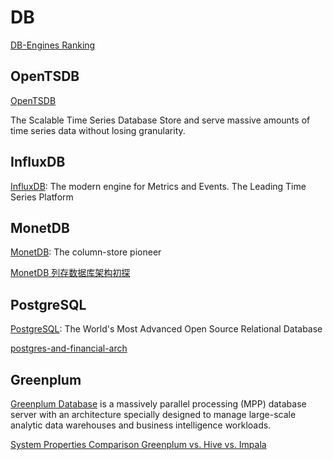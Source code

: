 # DB

[DB-Engines Ranking](https://db-engines.com/en/ranking)

## OpenTSDB

[OpenTSDB](http://opentsdb.net/)

The Scalable Time Series Database
Store and serve massive amounts of time series data without losing granularity.

## InfluxDB

[InfluxDB](https://www.influxdata.com/): The modern engine for Metrics and Events. 
The Leading Time Series Platform

## MonetDB

[MonetDB](https://www.monetdb.org/): The column-store pioneer

[MonetDB 列存数据库架构初探](https://yq.aliyun.com/articles/558047)

## PostgreSQL

[PostgreSQL](https://www.postgresql.org/): The World's Most Advanced Open Source Relational Database

[postgres-and-financial-arch](https://www.infoq.cn/article/2016/10/postgres-and-financial-arch)

## Greenplum

[Greenplum Database](https://greenplum.org/) is a massively parallel processing (MPP) database server with an architecture specially designed to manage large-scale analytic data warehouses and business intelligence workloads.

[System Properties Comparison Greenplum vs. Hive vs. Impala](https://db-engines.com/en/system/Greenplum%3BHive%3BImpala)
